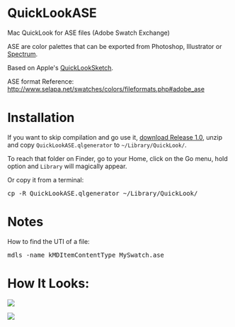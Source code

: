 # QuickLookASE

Mac QuickLook for ASE files (Adobe Swatch Exchange)

ASE are color palettes that can be exported from Photoshop, Illustrator or [Spectrum](http://www.eigenlogik.com/spectrum/mac).

Based on Apple's [QuickLookSketch](https://developer.apple.com/library/prerelease/content/samplecode/QuickLookSketch/Introduction/Intro.html).

ASE format Reference: <http://www.selapa.net/swatches/colors/fileformats.php#adobe_ase>

# Installation

If you want to skip compilation and go use it, [download Release 1.0](https://github.com/rsodre/QuickLookASE/releases), unzip and copy `QuickLookASE.qlgenerator` to `~/Library/QuickLook/`.

To reach that folder on Finder, go to your Home, click on the Go menu, hold option and `Library` will magically appear.

Or copy it from a terminal:

<pre>
cp -R QuickLookASE.qlgenerator ~/Library/QuickLook/
</pre>


# Notes

How to find the UTI of a file:

<pre>
mdls -name kMDItemContentType MySwatch.ase
</pre>


# How It Looks:

![](https://raw.githubusercontent.com/rsodre/QuickLookASE/master/example2.png)

![](https://raw.githubusercontent.com/rsodre/QuickLookASE/master/example1.png)

